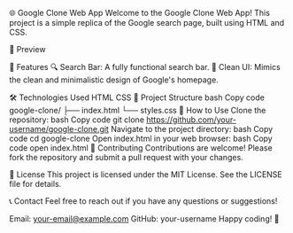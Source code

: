 🌐 Google Clone Web App
Welcome to the Google Clone Web App! This project is a simple replica of the Google search page, built using HTML and CSS.

📸 Preview

🚀 Features
🔍 Search Bar: A fully functional search bar.
🌟 Clean UI: Mimics the clean and minimalistic design of Google's homepage.

🛠️ Technologies Used
HTML
CSS
📁 Project Structure
bash
Copy code
google-clone/
├── index.html
└── styles.css
📜 How to Use
Clone the repository:
bash
Copy code
git clone https://github.com/your-username/google-clone.git
Navigate to the project directory:
bash
Copy code
cd google-clone
Open index.html in your web browser:
bash
Copy code
open index.html
🌱 Contributing
Contributions are welcome! Please fork the repository and submit a pull request with your changes.

📝 License
This project is licensed under the MIT License. See the LICENSE file for details.

📞 Contact
Feel free to reach out if you have any questions or suggestions!

Email: your-email@example.com
GitHub: your-username
Happy coding! 🎉
